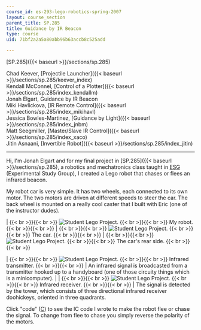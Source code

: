 ```yaml
---
course_id: es-293-lego-robotics-spring-2007
layout: course_section
parent_title: SP.285
title: Guidance by IR Beacon
type: course
uid: 71bf2a2a5a80abb96b63accb8c525add

---
```


[SP.285]({{< baseurl >}}/sections/sp.285)

Chad Keever, [Projectile Launcher]({{< baseurl >}}/sections/sp.285/keever_index)  
Kendall McConnel, [Control of a Plotter]({{< baseurl >}}/sections/sp.285/index_kendallm)  
Jonah Elgart, Guidance by IR Beacon  
Miki Havlickova, [IR Remote Control]({{< baseurl >}}/sections/sp.285/index_mikihavl)  
Jessica Bowles-Martinez, [Guidance by Light]({{< baseurl >}}/sections/sp.285/index_jnbm)  
Matt Seegmiller, [Master/Slave IR Control]({{< baseurl >}}/sections/sp.285/index_xaco)  
Jitin Asnaani, [Invertible Robot]({{< baseurl >}}/sections/sp.285/index_jitin)

* * *

Hi, I'm Jonah Elgart and for my final project in [SP.285]({{< baseurl >}}/sections/sp.285), a robotics and mechatronics class taught in [ESG](http://esg.mit.edu/) (Experimental Study Group), I created a Lego robot that chases or flees an infrared beacon.

My robot car is very simple. It has two wheels, each connected to its own motor. The two motors are driven at different speeds to steer the car. The back wheel is mounted on a really cool caster that I built with Eric (one of the instructor dudes).

|  {{< br >}}{{< br >}} ![Student Lego Project.](/coursemedia/es-293-lego-robotics-spring-2007/509414d73f51a5492ca71d004033ae32_robot.jpg) {{< br >}}{{< br >}} My robot. {{< br >}}{{< br >}}  |  {{< br >}}{{< br >}} ![Student Lego Project.](/coursemedia/es-293-lego-robotics-spring-2007/eeb16f9522497425247a4c719c3e8e01_robot_low.jpg) {{< br >}}{{< br >}} The car. {{< br >}}{{< br >}}  |  {{< br >}}{{< br >}} ![Student Lego Project.](/coursemedia/es-293-lego-robotics-spring-2007/6486d3393749f2451fac559c8233334d_robot_rear.jpg) {{< br >}}{{< br >}} The car's rear side. {{< br >}}{{< br >}}  

|  {{< br >}}{{< br >}} ![Student Lego Project.](/coursemedia/es-293-lego-robotics-spring-2007/ea38ec08f85f9d7ffe7547077661707c_ir_transmiter.jpg) {{< br >}}{{< br >}} Infrared transmitter. {{< br >}}{{< br >}}  | An infrared signal is broadcasted from a transmitter hooked up to a handyboard (one of those circuity things which is a minicomputer). |
|  {{< br >}}{{< br >}} ![Student Lego Project.](/coursemedia/es-293-lego-robotics-spring-2007/131a2a83629e8edb0af8719b986fdfac_ir_tower.jpg) {{< br >}}{{< br >}} Infrared receiver. {{< br >}}{{< br >}}  | The signal is detected by the tower, which consists of three directional infrared receiver doohickeys, oriented in three quadrants. 

Click "code" ([C](./resolveuid/a5282be50ae5c190eb88b1d978c7bf9d)) to see the IC code I wrote to make the robot flee or chase the signal. To change from flee to chase you simply reverse the polarity of the motors.